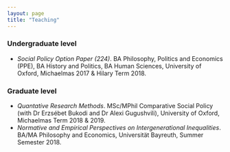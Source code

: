 ```yaml
---
layout: page
title: "Teaching"
---
```


### Undergraduate level

- *Social Policy Option Paper (224)*. BA Philosophy, Politics and Economics (PPE), BA History and Politics, BA Human Sciences, University of Oxford, Michaelmas 2017 & Hilary Term 2018.

### Graduate level

- *Quantative Research Methods*. MSc/MPhil Comparative Social Policy (with Dr
Erzsébet Bukodi and Dr Alexi Gugushvili), University of Oxford, Michaelmas Term 2018 & 2019.
- *Normative and Empirical Perspectives on Intergenerational Inequalities*. BA/MA Philosophy and Economics, Universität Bayreuth, Summer Semester 2018.
